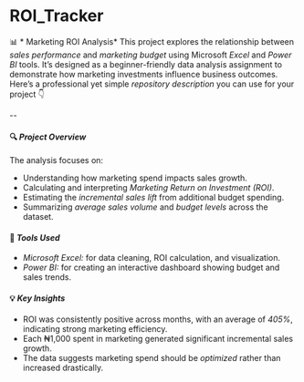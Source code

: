 # ROI_Tracker
📊 * Marketing ROI Analysis*  This project explores the relationship between *sales performance* and *marketing budget* using Microsoft *Excel* and *Power BI* tools. It’s designed as a beginner-friendly data analysis assignment to demonstrate how marketing investments influence business outcomes.
Here’s a professional yet simple *repository description* you can use for your project 👇

--

#### 🔍 *Project Overview*

The analysis focuses on:

* Understanding how marketing spend impacts sales growth.
* Calculating and interpreting *Marketing Return on Investment (ROI)*.
* Estimating the *incremental sales lift* from additional budget spending.
* Summarizing *average sales volume* and *budget levels* across the dataset.

#### 🧮 *Tools Used*

* *Microsoft Excel:* for data cleaning, ROI calculation, and visualization.
* *Power BI:* for creating an interactive dashboard showing budget and sales trends.

#### 💡 *Key Insights*

* ROI was consistently positive across months, with an average of *405%*, indicating strong marketing efficiency.
* Each ₦1,000 spent in marketing generated significant incremental sales growth.
* The data suggests marketing spend should be *optimized* rather than increased drastically.
